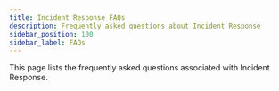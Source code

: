```yaml
---
title: Incident Response FAQs
description: Frequently asked questions about Incident Response
sidebar_position: 100
sidebar_label: FAQs
---
```


This page lists the frequently asked questions associated with Incident Response.